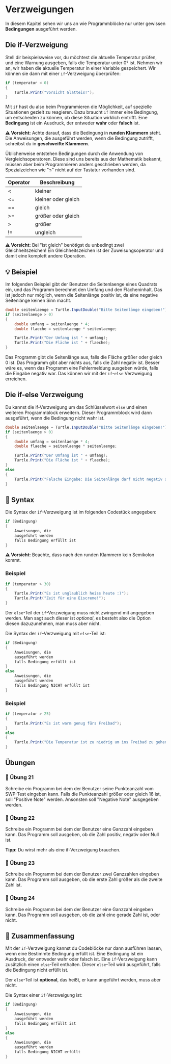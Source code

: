 # Verzweigungen

In diesem Kapitel sehen wir uns an wie
Programmblöcke nur unter gewissen **Bedingungen** ausgeführt werden.

## Die if-Verzweigung
Stell dir beispielsweise vor, du möchtest die aktuelle Temperatur prüfen,
und eine Warnung ausgeben, falls die Temperatur unter 0° ist.
Nehmen wir an, wir haben die aktuelle Temperatur in einer Variable gespeichert.
Wir können sie dann mit einer `if`-Verzweigung überprüfen:

```c#
if (temperatur < 0)
{
    Turtle.Print("Vorsicht Glatteis!");
}
```

Mit `if` hast du also beim Programmieren die Möglichkeit, auf spezielle
Situationen gezielt zu reagieren. Dazu braucht `if` immer eine Bedingung,
um entscheiden zu können, ob diese Situation wirklich eintrifft.
Eine **Bedingung** ist ein Ausdruck, der entweder **wahr** oder **falsch** ist.

**⚠️ Vorsicht:** Achte darauf, dass die Bedingung in **runden Klammern** steht. Die Anweisungen, die ausgeführt werden, wenn die Bedingung zutrifft, schreibst du in **geschweifte Klammern**.


Üblicherweise entstehen Bedingungen durch die Anwendung von Vergleichsoperatoren.
Diese sind uns bereits aus der Mathematik bekannt,
müssen aber beim Programmieren anders geschrieben werden,
da Spezialzeichen wie "≤" nicht auf der Tastatur vorhanden sind.


| Operator | Beschreibung |
|-------|-------|
| < | kleiner |
| <= | kleiner oder gleich |
| == | gleich |
| >= | größer oder gleich |
| > | größer |
| != | ungleich |

**⚠️ Vorsicht:** Bei "ist gleich" benötigst du unbedingt zwei Gleichheitszeichen!
Ein Gleichheitszeichen ist der Zuweisungsoperator und damit eine
komplett andere Operation.

## 💡 Beispiel

Im folgenden Beispiel gibt der Benutzer die Seitenlaenge eines Quadrats ein,
und das Programm berechnet den Umfang und den Flächeninhalt.
Das ist jedoch nur möglich, wenn die Seitenlänge positiv ist,
da eine negative Seitenlänge keinen Sinn macht.

```c#
double seitenlaenge = Turtle.InputDouble("Bitte Seitenlänge eingeben!");
if (seitenlaenge > 0) 
{
    double umfang = seitenlaenge * 4;
    double flaeche = seitenlaenge * seitenlaenge;

    Turtle.Print("Der Umfang ist " + umfang);
    Turtle.Print("Die Fläche ist " + flaeche);
}
```

Das Programm gibt die Seitenlänge aus, falls die Fläche größer oder gleich 0 ist.
Das Programm gibt aber nichts aus, falls die Zahl negativ ist.
Besser wäre es, wenn das Programm eine Fehlermeldung ausgeben würde,
falls die Eingabe negativ war. Das können wir mit der `if`-`else` Verzweigung erreichen.

## Die if-else Verzweigung

Du kannst die if-Verzweigung um das Schlüsselwort `else` und einen weiteren
Programmblock erweitern. Dieser Programmblock wird dann ausgeführt,
wenn die Bedingung nicht wahr ist.


```c#
double seitenlaenge = Turtle.InputDouble("Bitte Seitenlänge eingeben!");
if (seitenlaenge > 0) 
{
    double umfang = seitenlaenge * 4;
    double flaeche = seitenlaenge * seitenlaenge;

    Turtle.Print("Der Umfang ist " + umfang);
    Turtle.Print("Die Fläche ist " + flaeche);
}
else
{
    Turtle.Print("Falsche Eingabe: Die Seitenlänge darf nicht negativ sein");
}
```
## 📜 Syntax

Die Syntax der `if`-Verzweigung ist im folgenden Codestück angegeben:


```cs
if (Bedingung)
{
    Anweisungen, die
    ausgeführt werden
    falls Bedingung erfüllt ist
}
```

**⚠️ Vorsicht:** Beachte, dass nach den runden Klammern kein Semikolon kommt. 

### Beispiel

```cs
if (temperatur > 30)
{
    Turtle.Print("Es ist unglaublich heiss heute :)");
    Turtle.Print("Zeit für eine Eiscreme!");
}
```

Der `else`-Teil der `if`-Verzweigung muss nicht zwingend
mit angegeben werden. Man sagt auch dieser ist *optional*,
es besteht also die Option diesen dazuzunehmen,
man muss aber nicht.

Die Syntax  der `if`-Verzweigung mit `else`-Teil ist:
```cs
if (Bedingung)
{
    Anweisungen, die
    ausgeführt werden
    falls Bedingung erfüllt ist
}
else
    Anweisungen, die
    ausgeführt werden
    falls Bedingung NICHT erfüllt ist
}
```

### Beispiel

```cs
if (temperatur > 25)
{
    Turtle.Print("Es ist warm genug fürs Freibad");
}
else
{
    Turtle.Print("Die Temperatur ist zu niedrig um ins Freibad zu gehen");
}
```

## Übungen

### 📝 Übung 21

Schreibe ein Programm bei dem der Benutzer seine Punkteanzahl vom 
SWP-Test eingeben kann. Falls die Punkteanzahl größer oder gleich 16 ist,
soll "Positive Note" werden.
Ansonsten soll "Negative Note" ausgegeben werden.

### 📝 Übung 22

Schreibe ein Programm bei dem der Benutzer eine Ganzzahl eingeben kann.
Das Programm soll ausgeben, ob die Zahl positiv, negativ oder Null ist.

**Tipp:** Du wirst mehr als eine if-Verzweigung brauchen.

### 📝 Übung 23
Schreibe ein Programm bei dem der Benutzer zwei Ganzzahlen eingeben kann.
Das Programm soll ausgeben, ob die erste Zahl größer als die zweite Zahl ist.

### 📝 Übung 24
Schreibe ein Programm bei dem der Benutzer eine Ganzzahl eingeben kann.
Das Programm soll ausgeben, ob die zahl eine gerade Zahl ist, oder nicht.

<!-- 
Schreibe ein Programm bei dem der Benutzer einen String eingeben kann.
Prüfe ob der eingegebene Wert gleich "Sesam öffne dich" ist.
Falls ja, soll "Du hast das Passwort erraten" ausgegeben werden.
Falls nein, soll "Das war falsch" ausgegeben werden.

**Tipp:** Beachte, dass du Strings immer in doppelten Hochkomma schreiben musst!
-->



## 🧭 Zusammenfassung
Mit der `if`-Verzweigung kannst du Codeblöcke nur dann ausführen lassen,
wenn eine Bestimmte Bedingung erfüllt ist.
Eine Bedingung ist ein Ausdruck, der entweder wahr oder falsch ist.
Eine `if`-Verzweigung kann zusätzlich einen `else`-Teil enthalten.
Dieser `else`-Teil wird ausgeführt, falls die Bedingung nicht erfüllt ist.

Der `else`-Teil ist **optional**, das heißt, er kann angeführt werden, muss aber nicht.

Die Syntax einer `if`-Verzweigung ist:
```cs
if (Bedingung)
{
    Anweisungen, die
    ausgeführt werden
    falls Bedingung erfüllt ist
}
else
{
    Anweisungen, die
    ausgeführt werden
    falls Bedingung NICHT erfüllt
}
```
 





























